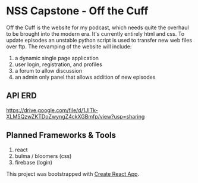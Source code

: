 # NSS Capstone - Off the Cuff
Off the Cuff is the website for my podcast, which needs quite the overhaul to be brought into the modern era. It's currently entirely html and css. To update episodes an unstable python script is used to transfer new web files over ftp. The revamping of the website will include:
1. a dynamic single page application
1. user login, registration, and profiles
1. a forum to allow discussion
1. an admin only panel that allows addition of new episodes

## API ERD
https://drive.google.com/file/d/1JITk-XLM5QzwZKTDoZwyngZ4ckXGBmfp/view?usp=sharing

## Planned Frameworks & Tools
1. react
1. bulma / bloomers (css)
1. firebase (login)


This project was bootstrapped with [Create React App](https://github.com/facebookincubator/create-react-app).
